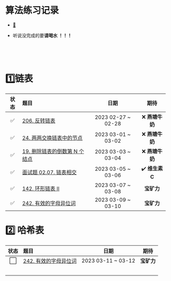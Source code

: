 # 算法练习记录

+ [:man:](https://gitee.com/wosongtx/leetcodex.git)

+ 听说没完成的要**请喝水 ！！！**

</br></br></br>



# :one:链表

|        状态        | 题目                                                         |        日期        |              期待              |
| :----------------: | :----------------------------------------------------------- | :----------------: | :----------------------------: |
| :white_check_mark: | [206. 反转链表](https://leetcode.cn/problems/reverse-linked-list/) | 2023 02-27 ~ 02-28 |        :x: **燕塘牛奶**        |
| :white_check_mark: | [24. 两两交换链表中的节点](https://leetcode.cn/problems/swap-nodes-in-pairs/) | 2023 03-01 ~ 03-02 |        :x: **燕塘牛奶**        |
| :white_check_mark: | [19. 删除链表的倒数第 N 个结点](https://leetcode.cn/problems/remove-nth-node-from-end-of-list/) | 2023 03-03 ~ 03-04 |        :x: ​**燕塘牛奶**        |
| :white_check_mark: | [面试题 02.07. 链表相交](https://leetcode.cn/problems/intersection-of-two-linked-lists-lcci/submissions/) | 2023 03-05 ~ 03-06 | :heavy_check_mark: **维生素C** |
| :white_check_mark: | [142. 环形链表 II](https://leetcode.cn/problems/linked-list-cycle-ii/) | 2023 03-07 ~ 03-08 |           **宝矿力**           |
| :white_check_mark: | [242. 有效的字母异位词](https://leetcode.cn/problems/valid-anagram/submissions/) | 2023 03-09 ~ 03-10 |           **宝矿力**           |

# :two: 哈希表

|         状态         | 题目                                                         |        日期        |    期待    |
| :------------------: | :----------------------------------------------------------- | :----------------: | :--------: |
| :white_large_square: | [242. 有效的字母异位词](https://leetcode.cn/problems/valid-anagram/submissions/) | 2023 03-11 ~ 03-12 | **宝矿力** |
|                      |                                                              |                    |            |
|                      |                                                              |                    |            |
|                      |                                                              |                    |            |
|                      |                                                              |                    |            |
|                      |                                                              |                    |            |